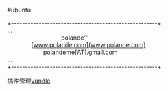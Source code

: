 #ubuntu  

+-----------------------------------------------------+  
...  
&emsp;&emsp;&emsp;&emsp;&emsp;&emsp;&emsp;&emsp;&emsp;polande™  
&emsp;&emsp;&emsp;&emsp;[www.polande.com](www.polande.com)  
&emsp;&emsp;&emsp;&emsp;&emsp;&emsp;polandeme[AT].gmail.com  
...  
+-----------------------------------------------------+

插件管理[vundle](https://github.com/gmarik/Vundle.vim)
